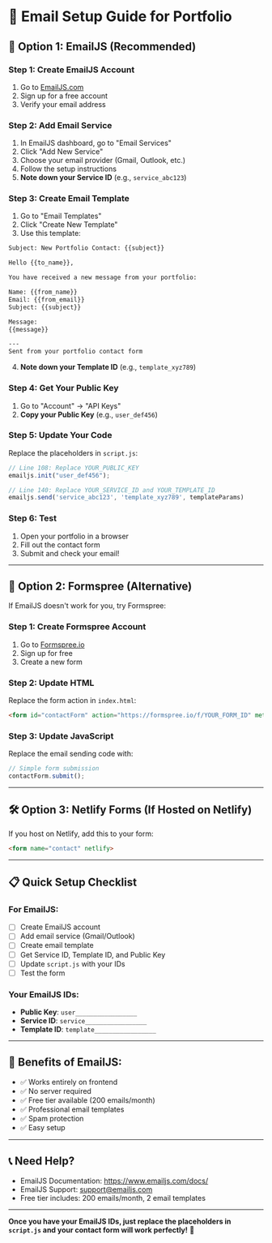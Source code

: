 # 📧 Email Setup Guide for Portfolio

## 🚀 **Option 1: EmailJS (Recommended)**

### **Step 1: Create EmailJS Account**
1. Go to [EmailJS.com](https://www.emailjs.com/)
2. Sign up for a free account
3. Verify your email address

### **Step 2: Add Email Service**
1. In EmailJS dashboard, go to "Email Services"
2. Click "Add New Service"
3. Choose your email provider (Gmail, Outlook, etc.)
4. Follow the setup instructions
5. **Note down your Service ID** (e.g., `service_abc123`)

### **Step 3: Create Email Template**
1. Go to "Email Templates"
2. Click "Create New Template"
3. Use this template:

```html
Subject: New Portfolio Contact: {{subject}}

Hello {{to_name}},

You have received a new message from your portfolio:

Name: {{from_name}}
Email: {{from_email}}
Subject: {{subject}}

Message:
{{message}}

---
Sent from your portfolio contact form
```

4. **Note down your Template ID** (e.g., `template_xyz789`)

### **Step 4: Get Your Public Key**
1. Go to "Account" → "API Keys"
2. **Copy your Public Key** (e.g., `user_def456`)

### **Step 5: Update Your Code**
Replace the placeholders in `script.js`:

```javascript
// Line 108: Replace YOUR_PUBLIC_KEY
emailjs.init("user_def456");

// Line 140: Replace YOUR_SERVICE_ID and YOUR_TEMPLATE_ID
emailjs.send('service_abc123', 'template_xyz789', templateParams)
```

### **Step 6: Test**
1. Open your portfolio in a browser
2. Fill out the contact form
3. Submit and check your email!

---

## 🔧 **Option 2: Formspree (Alternative)**

If EmailJS doesn't work for you, try Formspree:

### **Step 1: Create Formspree Account**
1. Go to [Formspree.io](https://formspree.io/)
2. Sign up for free
3. Create a new form

### **Step 2: Update HTML**
Replace the form action in `index.html`:

```html
<form id="contactForm" action="https://formspree.io/f/YOUR_FORM_ID" method="POST">
```

### **Step 3: Update JavaScript**
Replace the email sending code with:

```javascript
// Simple form submission
contactForm.submit();
```

---

## 🛠️ **Option 3: Netlify Forms (If Hosted on Netlify)**

If you host on Netlify, add this to your form:

```html
<form name="contact" netlify>
```

---

## 📋 **Quick Setup Checklist**

### **For EmailJS:**
- [ ] Create EmailJS account
- [ ] Add email service (Gmail/Outlook)
- [ ] Create email template
- [ ] Get Service ID, Template ID, and Public Key
- [ ] Update `script.js` with your IDs
- [ ] Test the form

### **Your EmailJS IDs:**
- **Public Key**: `user_________________`
- **Service ID**: `service_________________`
- **Template ID**: `template_________________`

---

## 🎯 **Benefits of EmailJS:**
- ✅ Works entirely on frontend
- ✅ No server required
- ✅ Free tier available (200 emails/month)
- ✅ Professional email templates
- ✅ Spam protection
- ✅ Easy setup

---

## 📞 **Need Help?**
- EmailJS Documentation: https://www.emailjs.com/docs/
- EmailJS Support: support@emailjs.com
- Free tier includes: 200 emails/month, 2 email templates

---

**Once you have your EmailJS IDs, just replace the placeholders in `script.js` and your contact form will work perfectly!** 🚀 